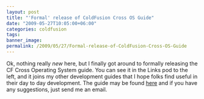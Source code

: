 ```yaml
---
layout: post
title: "'Formal' release of ColdFusion Cross OS Guide"
date: "2009-05-27T10:05:00+06:00"
categories: coldfusion 
tags: 
banner_image: 
permalink: /2009/05/27/Formal-release-of-ColdFusion-Cross-OS-Guide
---
```


Ok, nothing really <i>new</i> here, but I finally got around to formally releasing the CF Cross Operating System guide. You can see it in the Links pod to the left, and it joins my other development guides that I hope folks find useful in their day to day development. The guide may be found <a href="http://www.raymondcamden.com/page.cfm/Cross-Operating-System-ColdFusion-Development-Guid">here</a> and if you have any suggestions, just send me an email.